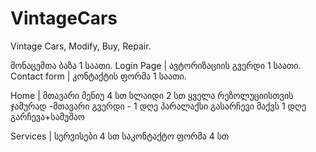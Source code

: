 ﻿# VintageCars
Vintage Cars, Modify, Buy, Repair.

მონაცემთა ბაზა 1 საათი.
Login Page | ავტორიზაციის გვერდი 1 საათი.
Contact form | კონტაქტის ფორმა 1 საათი.



Home | მთავარი
მენიუ 4 სთ
სლაიდი 2 სთ
ყველა რეზოლუციისთვის  ჯამურად -მთავარი გვერდი - 1 დღე
პარალაქსი გასარჩევი მაქვს 1 დღე გარჩევა+სამუშაო

Services | სერვისები
4 სთ
საკონტაქტო ფორმა
4 სთ
